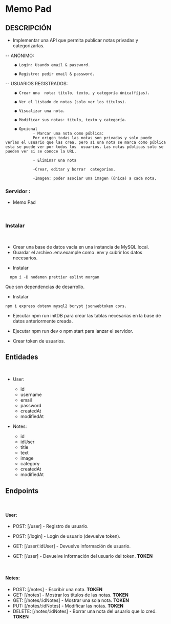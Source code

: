# Memo Pad

## DESCRIPCIÓN

-   Implementar una API que permita publicar notas privadas y categorizarlas.

-- ANÓNIMO:

        ● Login: Usando email & password.

        ● Registro: pedir email & password.

-- USUARIOS REGISTRADOS:

        ● Crear una  nota: título, texto, y categoría única(fíjas).

        ● Ver el listado de notas (solo ver los títulos).

        ● Visualizar una nota.

        ● Modificar sus notas: título, texto y categoría.

        ● Opcional
                - Marcar una nota como pública:
                Por origen todas las notas son privadas y solo puede verlas el usuario que las crea, pero sí una nota se marca como pública esta se puede ver por todos los  usuarios. Las notas públicas solo se pueden ver si se conoce la URL.

                - Eliminar una nota

                -Crear, editar y borrar  categorías.

                -Imagen: poder asociar una imagen (única) a cada nota.

### Servidor :

-   Memo Pad

​

### Instalar

​

-   Crear una base de datos vacía en una instancia de MySQL local.
    ​
-   Guardar el archivo .env.example como .env y cubrir los datos necesarios.
    ​
    ​

*   Instalar

```
  npm i -D nodemon prettier eslint morgan
```

Que son dependencias de desarrollo.
​

-   Instalar

```
npm i express dotenv mysql2 bcrypt jsonwebtoken cors.
```

-   Ejecutar npm run initDB para crear las tablas necesarias en la base de datos anteriormente creada.
    ​
-   Ejecutar npm run dev o npm start para lanzar el servidor.

-   Crear token de usuarios.
    ​

## Entidades

​

-   User:

    -   id
    -   username
    -   email
    -   password
    -   createdAt
    -   modifiedAt
        ​

-   Notes:

    -   id
    -   idUser
    -   title
    -   text
    -   image
    -   category
    -   createdAt
    -   modifiedAt

## Endpoints

​

#### User:​

-   POST: [/user] - Registro de usuario.
    ​
-   POST: [/login] - Login de usuario (devuelve token).
    ​
-   GET: [/user/:idUser] - Devuelve información de usuario.
    ​
-   GET: [/user] - Devuelve información del usuario del token. **TOKEN**
    ​

    ​

#### Notes:

-   POST: [/notes] - Escribir una nota. **TOKEN**
    ​
-   GET: [/notes] - Mostrar los titulos de las notas. **TOKEN**
    ​
-   GET: [/notes/:idNotes] - Mostrar una sola nota. **TOKEN**
    ​
-   PUT: [/notes/:idNotes] - Modificar las notas. **TOKEN**
    ​
-   DELETE: [/notes/:idNotes] - Borrar una nota del usuario que lo creó. **TOKEN**
